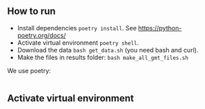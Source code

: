 ## How to run

* Install dependencies `poetry install`. See https://python-poetry.org/docs/
* Activate virtual environment `poetry shell`.
* Download the data `bash get_data.sh` (you need bash and curl).
* Make the files in results folder: `bash make_all_gmt_files.sh`

We use poetry:

```

```

## Activate virtual environment

